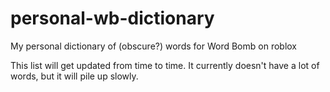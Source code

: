 # personal-wb-dictionary
My personal dictionary of (obscure?) words for Word Bomb on roblox

This list will get updated from time to time. It currently doesn't have a lot of words, but it will pile up slowly.
